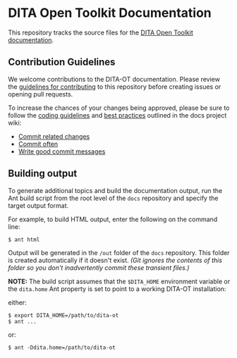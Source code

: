 # DITA Open Toolkit Documentation

This repository tracks the source files for the [DITA Open Toolkit documentation][1]. 


## Contribution Guidelines

We welcome contributions to the DITA-OT documentation. Please review the [guidelines for contributing][2] to this repository before creating issues or opening pull requests.

To increase the chances of your changes being approved, please be sure to follow the [coding guidelines][3] and [best practices][4] outlined in the docs project wiki:

* [Commit related changes][5]
* [Commit often][6]
* [Write good commit messages][7]

## Building output

To generate additional topics and build the documentation output, run the Ant build script from the root level of the `docs` repository and specify the target output format.

For example, to build HTML output, enter the following on the command line:

	$ ant html

Output will be generated in the `/out` folder of the `docs` repository. This folder is created automatically if it doesn't exist. _(Git ignores the contents of this folder so you don't inadvertently commit these transient files.)_

**NOTE:** The build script assumes that the `$DITA_HOME` environment variable or the `dita.home` Ant property is set to point to a working DITA-OT installation:

either:

	$ export DITA_HOME=/path/to/dita-ot
	$ ant ...

or:

	$ ant -Ddita.home=/path/to/dita-ot

[1]:	http://www.dita-ot.org/dev/
[2]:	CONTRIBUTING.md
[3]:	https://github.com/dita-ot/docs/wiki/Coding-guidelines
[4]:	https://github.com/dita-ot/docs/wiki/Git-workflow#best-practices
[5]:	https://github.com/dita-ot/docs/wiki/Git-workflow#commit-related-changes
[6]:	https://github.com/dita-ot/docs/wiki/Git-workflow#commit-related-changes
[7]:	https://github.com/dita-ot/docs/wiki/Git-workflow#writing-good-commit-messages
